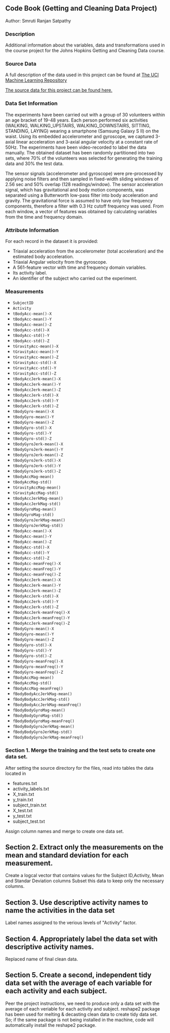 ## Code Book (Getting and Cleaning Data Project)

Author: Smruti Ranjan Satpathy

### Description
Additional information about the variables, data and transformations used in the course project for the Johns Hopkins Getting and Cleaning Data course.

### Source Data
A full description of the data used in this project can be found at [The UCI Machine Learning Repository](http://archive.ics.uci.edu/ml/datasets/Human+Activity+Recognition+Using+Smartphones )

[The source data for this project can be found here.](https://d396qusza40orc.cloudfront.net/getdata%2Fprojectfiles%2FUCI%20HAR%20Dataset.zip )

### Data Set Information
The experiments have been carried out with a group of 30 volunteers within an age bracket of 19-48 years. Each person performed six activities (WALKING, WALKING_UPSTAIRS, WALKING_DOWNSTAIRS, SITTING, STANDING, LAYING) wearing a smartphone (Samsung Galaxy S II) on the waist. Using its embedded accelerometer and gyroscope, we captured 3-axial linear acceleration and 3-axial angular velocity at a constant rate of 50Hz. The experiments have been video-recorded to label the data manually. The obtained dataset has been randomly partitioned into two sets, where 70% of the volunteers was selected for generating the training data and 30% the test data. 

The sensor signals (accelerometer and gyroscope) were pre-processed by applying noise filters and then sampled in fixed-width sliding windows of 2.56 sec and 50% overlap (128 readings/window). The sensor acceleration signal, which has gravitational and body motion components, was separated using a Butterworth low-pass filter into body acceleration and gravity. The gravitational force is assumed to have only low frequency components, therefore a filter with 0.3 Hz cutoff frequency was used. From each window, a vector of features was obtained by calculating variables from the time and frequency domain.

### Attribute Information
For each record in the dataset it is provided: 
- Triaxial acceleration from the accelerometer (total acceleration) and the estimated body acceleration. 
- Triaxial Angular velocity from the gyroscope. 
- A 561-feature vector with time and frequency domain variables. 
- Its activity label. 
- An identifier of the subject who carried out the experiment.

### Measurements

- `SubjectID`
- `Activity`
- `tBodyAcc-mean()-X`
- `tBodyAcc-mean()-Y`
- `tBodyAcc-mean()-Z`
- `tBodyAcc-std()-X`
- `tBodyAcc-std()-Y`
- `tBodyAcc-std()-Z`
- `tGravityAcc-mean()-X`
- `tGravityAcc-mean()-Y`
- `tGravityAcc-mean()-Z`
- `tGravityAcc-std()-X`
- `tGravityAcc-std()-Y`
- `tGravityAcc-std()-Z`
- `tBodyAccJerk-mean()-X`
- `tBodyAccJerk-mean()-Y`
- `tBodyAccJerk-mean()-Z`
- `tBodyAccJerk-std()-X`
- `tBodyAccJerk-std()-Y`
- `tBodyAccJerk-std()-Z`
- `tBodyGyro-mean()-X`
- `tBodyGyro-mean()-Y`
- `tBodyGyro-mean()-Z`
- `tBodyGyro-std()-X`
- `tBodyGyro-std()-Y`
- `tBodyGyro-std()-Z`
- `tBodyGyroJerk-mean()-X`
- `tBodyGyroJerk-mean()-Y`
- `tBodyGyroJerk-mean()-Z`
- `tBodyGyroJerk-std()-X`
- `tBodyGyroJerk-std()-Y`
- `tBodyGyroJerk-std()-Z`
- `tBodyAccMag-mean()`
- `tBodyAccMag-std()`
- `tGravityAccMag-mean()`
- `tGravityAccMag-std()`
- `tBodyAccJerkMag-mean()`
- `tBodyAccJerkMag-std()`
- `tBodyGyroMag-mean()`
- `tBodyGyroMag-std()`
- `tBodyGyroJerkMag-mean()`
- `tBodyGyroJerkMag-std()`
- `fBodyAcc-mean()-X`
- `fBodyAcc-mean()-Y`
- `fBodyAcc-mean()-Z`
- `fBodyAcc-std()-X`
- `fBodyAcc-std()-Y`
- `fBodyAcc-std()-Z`
- `fBodyAcc-meanFreq()-X`
- `fBodyAcc-meanFreq()-Y`
- `fBodyAcc-meanFreq()-Z`
- `fBodyAccJerk-mean()-X`
- `fBodyAccJerk-mean()-Y`
- `fBodyAccJerk-mean()-Z`
- `fBodyAccJerk-std()-X`
- `fBodyAccJerk-std()-Y`
- `fBodyAccJerk-std()-Z`
- `fBodyAccJerk-meanFreq()-X`
- `fBodyAccJerk-meanFreq()-Y`
- `fBodyAccJerk-meanFreq()-Z`
- `fBodyGyro-mean()-X`
- `fBodyGyro-mean()-Y`
- `fBodyGyro-mean()-Z`
- `fBodyGyro-std()-X`
- `fBodyGyro-std()-Y`
- `fBodyGyro-std()-Z`
- `fBodyGyro-meanFreq()-X`
- `fBodyGyro-meanFreq()-Y`
- `fBodyGyro-meanFreq()-Z`
- `fBodyAccMag-mean()`
- `fBodyAccMag-std()`
- `fBodyAccMag-meanFreq()`
- `fBodyBodyAccJerkMag-mean()`
- `fBodyBodyAccJerkMag-std()`
- `fBodyBodyAccJerkMag-meanFreq()`
- `fBodyBodyGyroMag-mean()`
- `fBodyBodyGyroMag-std()`
- `fBodyBodyGyroMag-meanFreq()`
- `fBodyBodyGyroJerkMag-mean()`
- `fBodyBodyGyroJerkMag-std()`
- `fBodyBodyGyroJerkMag-meanFreq()`

### Section 1. Merge the training and the test sets to create one data set.
After setting the source directory for the files, read into tables the data located in

- features.txt
- activity_labels.txt
- X_train.txt
- y_train.txt
- subject_train.txt 
- X_test.txt
- y_test.txt
- subject_test.txt

Assign column names and merge to create one data set.

## Section 2. Extract only the measurements on the mean and standard deviation for each measurement. 
Create a logcal vector that contains values for the Subject ID,Activity, Mean and Standar Deviation columns Subset this data to keep only the necessary columns.

## Section 3. Use descriptive activity names to name the activities in the data set
Label names assigned to the verious levels of "Activity" factor.

## Section 4. Appropriately label the data set with descriptive activity names.
Replaced name of final clean data.

## Section 5. Create a second, independent tidy data set with the average of each variable for each activity and each subject. 
Peer the project instructions, we need to produce only a data set with the average of each veriable for each activity and subject.
reshape2 package has been used for melting & decasting clean data to create tidy data set. So; if the same package is not being installed in the machine, code will automatically install the reshape2 package.
